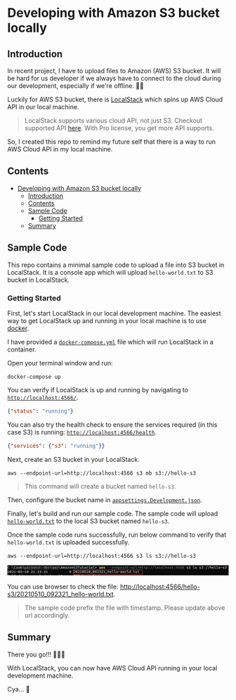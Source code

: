 # Developing with Amazon S3 bucket locally

## Introduction

In recent project, I have to upload files to Amazon (AWS) S3 bucket. It will be hard for us developer if we always have to connect to the cloud during our development, especially if we're offline. 🤷‍♂️

Luckily for AWS S3 bucket, there is [LocalStack](https://github.com/localstack/localstack) which spins up AWS Cloud API in our local machine.

> LocalStack supports various cloud API, not just S3. Checkout supported API [here](https://github.com/localstack/localstack#overview). With Pro license, you get more API supports.

So, I created this repo to remind my future self that there is a way to run AWS Cloud API in my local machine.

## Contents
- [Developing with Amazon S3 bucket locally](#developing-with-amazon-s3-bucket-locally)
    - [Introduction](#introduction)
    - [Contents](#contents)
    - [Sample Code](#sample-code)
        - [Getting Started](#getting-started)
    - [Summary](#summary)

## Sample Code

This repo contains a minimal sample code to upload a file into S3 bucket in LocalStack. It is a console app which will upload `hello-world.txt` to S3 bucket in LocalStack.

### Getting Started

First, let's start LocalStack in our local development machine. 
The easiest way to get LocalStack up and running in your local machine is to use [docker](https://www.docker.com/get-started).

I have provided a [`docker-compose.yml`](./docker-compose.yml) file which will run LocalStack in a container.

Open your terminal window and run:
```
docker-compose up
```

You can verify if LocalStack is up and running by navigating to [`http://localhost:4566/`](http://localhost:4566/). 

```json
{"status": "running"}
```

You can also try the health check to ensure the services required (in this case S3) is running: [`http://localhost:4566/health`](http://localhost:4566/health). 

```json
{"services": {"s3": "running"}}
```

Next, create an S3 bucket in your LocalStack.

```
aws --endpoint-url=http://localhost:4566 s3 mb s3://hello-s3
```
> This command will create a bucket named `hello-s3`.

Then, configure the bucket name in [`appsettings.Development.json`](./src/AmazonS3Tutorial.ConsoleApp/appsettings.Development.json).

Finally, let's build and run our sample code. The sample code will upload [`hello-world.txt`](./src/AmazonS3Tutorial.ConsoleApp/hello-world.txt) to the local S3 bucket named `hello-s3`.

Once the sample code runs successfully, run below command to verify that `hello-world.txt` is uploaded successfully.

```
aws --endpoint-url=http://localhost:4566 s3 ls s3://hello-s3
```

<img src="./docs/2021-05-10 21_23_31-localstack-s3-list-files.png" />

You can use browser to check the file: [http://localhost:4566/hello-s3/20210510_092321_hello-world.txt](http://localhost:4566/hello-s3/20210510_092321_hello-world.txt).

> The sample code prefix the file with timestamp. Please update above url accordingly.

## Summary

There you go!!! 🎉🎉🎉

With LocalStack, you can now have AWS Cloud API running in your local development machine.

Cya... 👋

